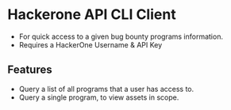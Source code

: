 # Hackerone API CLI Client

-   For quick access to a given bug bounty programs information.
-   Requires a HackerOne Username & API Key

## Features

-   Query a list of all programs that a user has access to.
-   Query a single program, to view assets in scope.
